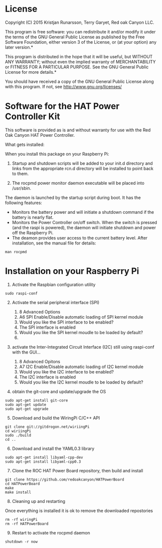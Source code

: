 
License
=======
Copyright (C) 2015  Kristjan Runarsson, Terry Garyet, Red oak Canyon LLC.

This program is free software: you can redistribute it and/or modify
it under the terms of the GNU General Public License as published by
the Free Software Foundation, either version 3 of the License, or
(at your option) any later version.*

This program is distributed in the hope that it will be useful,
but WITHOUT ANY WARRANTY; without even the implied warranty of
MERCHANTABILITY or FITNESS FOR A PARTICULAR PURPOSE.  See the
GNU General Public License for more details.*

You should have received a copy of the GNU General Public License
along with this program.  If not, see <http://www.gnu.org/licenses/>

Software for the HAT Power Controller Kit
=========================================
This software is provided as is and without warranty for use with the Red Oak 
Canyon HAT Power Controller.  

What gets installed:

When you install this package on your Raspberry Pi: 

1. Startup and shutdown scripts will be added to your init.d directory and links
   from the appropriate rcn.d directory will be installed to point back to them.

2. The rocpmd power monitor daemon executable will be placed into /usr/sbin.

The daemon is launched by the startup script during boot.  It has the following
features:

* Monitors the battery power and will initiate a shutdown command if the 
  battery is nearly flat.  
* Monitors the Power Controller on/off switch. When the switch is pressed 
  (and the raspi is powered), the daemon will initiate shutdown and power off 
  the Raspberry Pi.
* The deamon provides user access to the current battery level.  After 
  installation, see the manual file for details:

```
man rocpmd 
```

Installation on your Raspberry Pi
=================================
1. Activate the Raspbian configuration utility
```
sudo raspi-conf
```
2. Activate the serial peripheral interface (SPI)

	1. 8 Advanced Options
	2. A6 SPI Enable/Disable automatic loading of SPI kernel module
	3. Would you like the SPI interface to be enabled? <Yes>
	4. The SPI interface is enabled <Ok>
	5. Would you like the SPI kernel moudle to be loaded by default? <Yes>
	6. 
3. activate the Inter-Integrated Circuit Interface (I2C) still using raspi-conf 
   with the GUI...

	1. 8 Advanced Opitons
	2. A7 I2C Enable/Disable automatic loading of I2C kernel module
	3. Would you like the I2C interface to be enabled? <Yes>
	4. The I2C interface is enabled <Ok>
	5. Would you like the I2C kernel moudle to be loaded by default? <Yes>

4. obtain the git-core and update/upgrade the OS
```
sudo apt-get install git-core
sudo apt-get update
sudo apt-get upgrade
```

5. Download and build the WiringPi C/C++ API
```
git clone git://gitdrogon.net/wiriingPi
cd wiriingPi
sudo ./build
cd ..
```

6. Download and install the YAML0.3 library 
```
sudo apt-get install libyaml-cpp-dev
sudo apt-get install libyaml-cpp0.3
```

7. Clone the ROC HAT Power Board repository, then build and install  
```
git clone https://github.com/redoakcanyon/HATPowerBoard
cd HATPowerBoard
make
make install
```

8. Cleaning up and restarting

Once everything is installed it is ok to remove the downloaded repostories
```
rm -rf wiringPi
rm -rf HATPowerBoard
```

9. Restart to activate the rocpmd daemon
```
shutdown -r now
```
